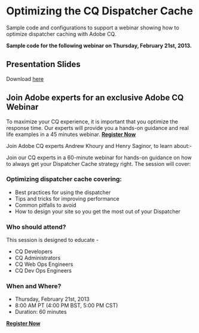 Optimizing the CQ Dispatcher Cache
=======================

Sample code and configurations to support a webinar showing how to optimize dispatcher caching with Adobe CQ.

**Sample code for the following webinar on Thursday, February 21st, 2013.**

Presentation Slides
-----------
Download [here](https://sendnow.acrobat.com/?i=l8sTGEVvumaY27bybpg1Fg)

Join Adobe experts for an exclusive Adobe CQ Webinar
------------------------------------
 
To maximize your CQ experience, it is important that you optimize the response time. Our experts will provide you a hands-on guidance and real life examples in a 45 minutes webinar.  **[Register Now]**

Join Adobe CQ experts Andrew Khoury and Henry Saginor, to learn about:-

Join our CQ experts in a 60-minute webinar for hands-on guidance on how to always get your Dispatcher Cache strategy right. The session will cover:

### Optimizing dispatcher cache covering:
* Best practices for using the dispatcher
* Tips and tricks for improving performance
* Common pitfalls to avoid
* How to design your site so you get the most out of your Dispatcher

### Who should attend?

This session is designed to educate -

* CQ Developers
* CQ Administrators
* CQ Web Ops Engineers
* CQ Dev Ops Engineers

### When and Where?

* Thursday, February 21st, 2013 
* 8:00 AM PT (4:00 PM BST, 5:00 PM CST)
* Duration: 60 minutes

**[Register Now]**


[Register Now]: http://app.response.adobesystemsinc.com/e/er?s=1391&lid=6293&elq=71157a507acc4e7c8c1aaf08d74220e7


